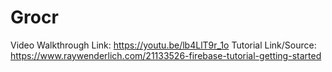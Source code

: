 # Grocr

Video Walkthrough Link: https://youtu.be/lb4LlT9r_1o
Tutorial Link/Source: https://www.raywenderlich.com/21133526-firebase-tutorial-getting-started
